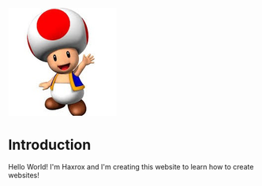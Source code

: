 ![Toad](/assets/Toad.jpg)

# Introduction

Hello World! I'm Haxrox and I'm creating this website to learn how to create websites!



